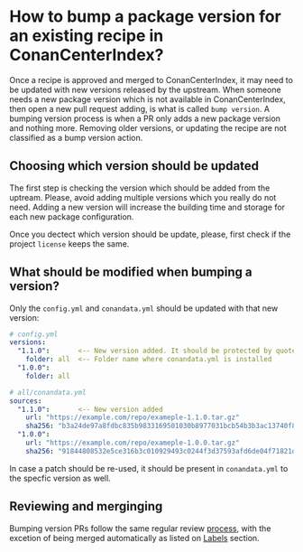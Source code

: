 # How to bump a package version for an existing recipe in ConanCenterIndex?

Once a recipe is approved and merged to ConanCenterIndex, it may need to be updated with new versions released by the upstream.
When someone needs a new package version which is not available in ConanCenterIndex, then open a new pull request adding, is what is
called `bump version`.
A bumping version process is when a PR only adds a new package version and nothing more. Removing older versions, or updating
the recipe are not classified as a bump version action.

## Choosing which version should be updated

The first step is checking the version which should be added from the uptream. Please, avoid adding multiple versions which you really do not
need. Adding a new version will increase the building time and storage for each new package configuration.

Once you dectect which version should be update, please, first check if the project `license` keeps the same.

## What should be modified when bumping a version?

Only the `config.yml` and `conandata.yml` should be updated with that new version:

```yaml
# config.yml
versions:
  "1.1.0":       <-- New version added. It should be protected by quotes
    folder: all  <-- Folder name where conandata.yml is installed
  "1.0.0":
    folder: all
```

```yaml
# all/conandata.yml
sources:
  "1.1.0":       <-- New version added
    url: "https://example.com/repo/exameple-1.1.0.tar.gz"
    sha256: "b3a24de97a8fdbc835b9833169501030b8977031bcb54b3b3ac13740f846ab30"
  "1.0.0":
    url: "https://example.com/repo/exameple-1.0.0.tar.gz"
    sha256: "91844808532e5ce316b3c010929493c0244f3d37593afd6de04f71821d5136d9"
```

In case a patch should be re-used, it should be present in `conandata.yml` to the specfic version as well.

## Reviewing and merginging

Bumping version PRs follow the same regular review [process](review_process.md#automatic-merges), with the excetion of being merged automatically
as listed on [Labels](labels.md#bump-version) section.
